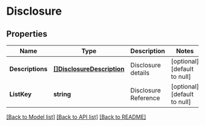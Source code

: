 # Disclosure

## Properties
Name | Type | Description | Notes
------------ | ------------- | ------------- | -------------
**Descriptions** | [**[]DisclosureDescription**](DisclosureDescription.md) | Disclosure details | [optional] [default to null]
**ListKey** | **string** | Disclosure Reference | [optional] [default to null]

[[Back to Model list]](../README.md#documentation-for-models) [[Back to API list]](../README.md#documentation-for-api-endpoints) [[Back to README]](../README.md)


